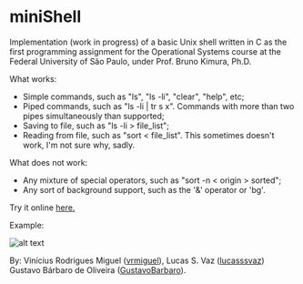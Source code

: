 # miniShell

Implementation (work in progress) of a basic Unix shell written in C as the first programming assignment for the Operational Systems course at the Federal University of São Paulo, under Prof. Bruno Kimura, Ph.D.

What works:
   * Simple commands, such as "ls", "ls -li", "clear", "help", etc;
   * Piped commands, such as "ls -li | tr s x". Commands with more than two pipes simultaneously than supported;
   * Saving to file, such as "ls -li > file_list";
   * Reading from file, such as "sort < file_list". This sometimes doesn't work, I'm not sure why, sadly.
  
What does not work:
   * Any mixture of special operators, such as "sort -n < origin > sorted";
   * Any sort of background support, such as the '&' operator or 'bg'.
   

Try it online [here.](https://minishell.jsbach.repl.run/)

Example:

![alt text](https://raw.githubusercontent.com/vrmiguel/miniShell/master/print.png?token=Aiqlgm5_CHEzLbQM1BbKi-CqnWMILWeFks5cuL1BwA%3D%3D)

By:
   Vinícius Rodrigues Miguel ([vrmiguel](https://github.com/vrmiguel)), Lucas S. Vaz  ([lucasssvaz](https://github.com/lucasssvaz)) Gustavo Bárbaro de Oliveira ([GustavoBarbaro](https://github.com/GustavoBarbaro)).
